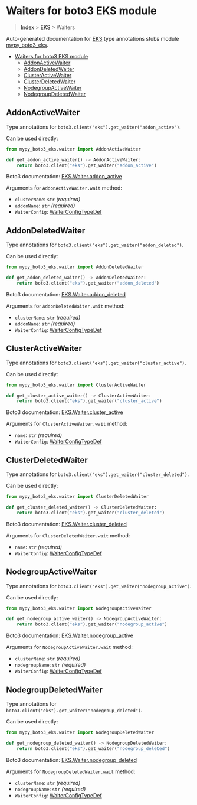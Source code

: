 # Waiters for boto3 EKS module

> [Index](..) > [EKS](.) > Waiters

Auto-generated documentation for
[EKS](https://boto3.amazonaws.com/v1/documentation/api/1.17.73/reference/services/eks.html#EKS)
type annotations stubs module
[mypy_boto3_eks](https://pypi.org/project/mypy-boto3-eks/).

- [Waiters for boto3 EKS module](#waiters-for-boto3-eks-module)
  - [AddonActiveWaiter](#addonactivewaiter)
  - [AddonDeletedWaiter](#addondeletedwaiter)
  - [ClusterActiveWaiter](#clusteractivewaiter)
  - [ClusterDeletedWaiter](#clusterdeletedwaiter)
  - [NodegroupActiveWaiter](#nodegroupactivewaiter)
  - [NodegroupDeletedWaiter](#nodegroupdeletedwaiter)

## AddonActiveWaiter

Type annotations for `boto3.client("eks").get_waiter("addon_active")`.

Can be used directly:

```python
from mypy_boto3_eks.waiter import AddonActiveWaiter

def get_addon_active_waiter() -> AddonActiveWaiter:
    return boto3.client("eks").get_waiter("addon_active")
```

Boto3 documentation:
[EKS.Waiter.addon_active](https://boto3.amazonaws.com/v1/documentation/api/1.17.73/reference/services/eks.html#EKS.Waiter.addon_active)

Arguments for `AddonActiveWaiter.wait` method:

- `clusterName`: `str` *(required)*
- `addonName`: `str` *(required)*
- `WaiterConfig`: [WaiterConfigTypeDef](./type_defs.md#waiterconfigtypedef)

## AddonDeletedWaiter

Type annotations for `boto3.client("eks").get_waiter("addon_deleted")`.

Can be used directly:

```python
from mypy_boto3_eks.waiter import AddonDeletedWaiter

def get_addon_deleted_waiter() -> AddonDeletedWaiter:
    return boto3.client("eks").get_waiter("addon_deleted")
```

Boto3 documentation:
[EKS.Waiter.addon_deleted](https://boto3.amazonaws.com/v1/documentation/api/1.17.73/reference/services/eks.html#EKS.Waiter.addon_deleted)

Arguments for `AddonDeletedWaiter.wait` method:

- `clusterName`: `str` *(required)*
- `addonName`: `str` *(required)*
- `WaiterConfig`: [WaiterConfigTypeDef](./type_defs.md#waiterconfigtypedef)

## ClusterActiveWaiter

Type annotations for `boto3.client("eks").get_waiter("cluster_active")`.

Can be used directly:

```python
from mypy_boto3_eks.waiter import ClusterActiveWaiter

def get_cluster_active_waiter() -> ClusterActiveWaiter:
    return boto3.client("eks").get_waiter("cluster_active")
```

Boto3 documentation:
[EKS.Waiter.cluster_active](https://boto3.amazonaws.com/v1/documentation/api/1.17.73/reference/services/eks.html#EKS.Waiter.cluster_active)

Arguments for `ClusterActiveWaiter.wait` method:

- `name`: `str` *(required)*
- `WaiterConfig`: [WaiterConfigTypeDef](./type_defs.md#waiterconfigtypedef)

## ClusterDeletedWaiter

Type annotations for `boto3.client("eks").get_waiter("cluster_deleted")`.

Can be used directly:

```python
from mypy_boto3_eks.waiter import ClusterDeletedWaiter

def get_cluster_deleted_waiter() -> ClusterDeletedWaiter:
    return boto3.client("eks").get_waiter("cluster_deleted")
```

Boto3 documentation:
[EKS.Waiter.cluster_deleted](https://boto3.amazonaws.com/v1/documentation/api/1.17.73/reference/services/eks.html#EKS.Waiter.cluster_deleted)

Arguments for `ClusterDeletedWaiter.wait` method:

- `name`: `str` *(required)*
- `WaiterConfig`: [WaiterConfigTypeDef](./type_defs.md#waiterconfigtypedef)

## NodegroupActiveWaiter

Type annotations for `boto3.client("eks").get_waiter("nodegroup_active")`.

Can be used directly:

```python
from mypy_boto3_eks.waiter import NodegroupActiveWaiter

def get_nodegroup_active_waiter() -> NodegroupActiveWaiter:
    return boto3.client("eks").get_waiter("nodegroup_active")
```

Boto3 documentation:
[EKS.Waiter.nodegroup_active](https://boto3.amazonaws.com/v1/documentation/api/1.17.73/reference/services/eks.html#EKS.Waiter.nodegroup_active)

Arguments for `NodegroupActiveWaiter.wait` method:

- `clusterName`: `str` *(required)*
- `nodegroupName`: `str` *(required)*
- `WaiterConfig`: [WaiterConfigTypeDef](./type_defs.md#waiterconfigtypedef)

## NodegroupDeletedWaiter

Type annotations for `boto3.client("eks").get_waiter("nodegroup_deleted")`.

Can be used directly:

```python
from mypy_boto3_eks.waiter import NodegroupDeletedWaiter

def get_nodegroup_deleted_waiter() -> NodegroupDeletedWaiter:
    return boto3.client("eks").get_waiter("nodegroup_deleted")
```

Boto3 documentation:
[EKS.Waiter.nodegroup_deleted](https://boto3.amazonaws.com/v1/documentation/api/1.17.73/reference/services/eks.html#EKS.Waiter.nodegroup_deleted)

Arguments for `NodegroupDeletedWaiter.wait` method:

- `clusterName`: `str` *(required)*
- `nodegroupName`: `str` *(required)*
- `WaiterConfig`: [WaiterConfigTypeDef](./type_defs.md#waiterconfigtypedef)
